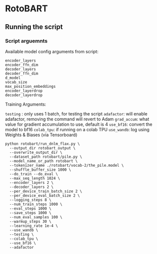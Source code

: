 # RotoBART

## Running the script

### Script arguemnts

Available model config arguments from script:
```
encoder_layers
encoder_ffn_dim
decoder_layers
decoder_ffn_dim
d_model
vocab_size
max_position_embeddings
encoder_layerdrop
decoder_layerdrop
```

Training Arguments:

`testing` : only uses 1 batch, for testing the script
`adafactor`: will enable adafactor, removing the command will revert to Adam
`grad_accum`: what value for gradient accumulation to use, default is 4
`use_bf16`: convert the model to bf16
`colab_tpu`: if running on a colab TPU
`use_wandb`: log using Weights & Biases (via Tensorboard)

```
python rotobart/run_dnlm_flax.py \
  --output_dir rotobart_output \
  --overwrite_output_dir \
  --dataset_path rotobart/pile.py \
  --model_name_or_path rotobart \
  --tokenizer_name ./rotobart/vocab-2/the_pile.model \
  --shuffle_buffer_size 1000 \
  --do_train --do_eval \
  --max_seq_length 1024 \
  --encoder_layers 2 \
  --decoder_layers 2 \
  --per_device_train_batch_size 2 \
  --per_device_eval_batch_size 2 \
  --logging_steps 8 \
  --num_train_steps 1000 \
  --eval_steps 1000 \
  --save_steps 1000 \
  --num_eval_samples 100 \
  --warmup_steps 30 \
  --learning_rate 1e-4 \
  --use_wandb \
  --testing \
  --colab_tpu \
  --use_bf16 \
  --adafactor
```
